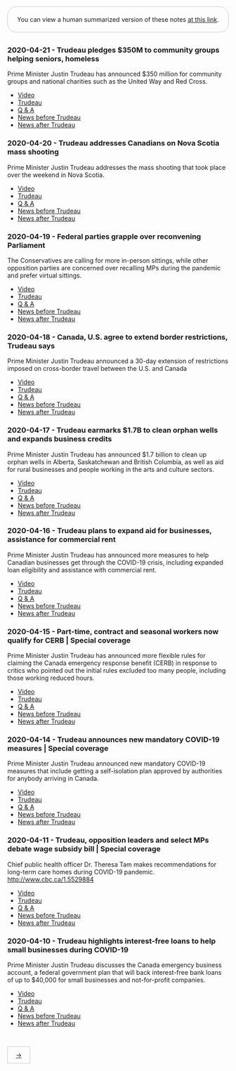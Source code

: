 <div style="border: 1px solid #ccc; padding: 20px; text-align: center; margin-bottom: 30px; border-radius: 20px;">
You can view a human summarized version of these notes <a href="https://www.notion.so/jnadeau/Covid-19-Canadian-PM-Trudeau-Summaries-9055578ceba94368a732b68904eae78f">at this link</a>.
</div>


### 2020-04-21 - Trudeau pledges $350M to community groups helping seniors, homeless
Prime Minister Justin Trudeau has announced $350 million for community groups and national charities such as the United Way and Red Cross.

  - [Video](https://www.youtube.com/watch?v=K60KUHbmG_k)
  - [Trudeau](./2020-04-21/trudeau.md)
  - [Q & A](./2020-04-21/q_a.md)
  - [News before Trudeau](./2020-04-21/pre_news.md)
  - [News after Trudeau](./2020-04-21/post_news.md)

### 2020-04-20 - Trudeau addresses Canadians on Nova Scotia mass shooting
Prime Minister Justin Trudeau addresses the mass shooting that took place over the weekend in Nova Scotia.

  - [Video](https://www.youtube.com/watch?v=yKCkZ10-FBo)
  - [Trudeau](./2020-04-20/trudeau.md)
  - [Q & A](./2020-04-20/q_a.md)
  - [News before Trudeau](./2020-04-20/pre_news.md)
  - [News after Trudeau](./2020-04-20/post_news.md)

### 2020-04-19 - Federal parties grapple over reconvening Parliament
The Conservatives are calling for more in-person sittings, while other opposition parties are concerned over recalling MPs during the pandemic and prefer virtual sittings. 

  - [Video](https://www.youtube.com/watch?v=70aKpsEfk9s)
  - [Trudeau](./2020-04-19/trudeau.md)
  - [Q & A](./2020-04-19/q_a.md)
  - [News before Trudeau](./2020-04-19/pre_news.md)
  - [News after Trudeau](./2020-04-19/post_news.md)

### 2020-04-18 - Canada, U.S. agree to extend border restrictions, Trudeau says
Prime Minister Justin Trudeau announced a 30-day extension of restrictions imposed on cross-border travel between the U.S. and Canada 

  - [Video](https://www.youtube.com/watch?v=IHjelomI83U)
  - [Trudeau](./2020-04-18/trudeau.md)
  - [Q & A](./2020-04-18/q_a.md)
  - [News before Trudeau](./2020-04-18/pre_news.md)
  - [News after Trudeau](./2020-04-18/post_news.md)

### 2020-04-17 - Trudeau earmarks $1.7B to clean orphan wells and expands business credits
Prime Minister Justin Trudeau has announced $1.7 billion to clean up orphan wells in Alberta, Saskatchewan and British Columbia, as well as aid for rural businesses and people working in the arts and culture sectors.

  - [Video](https://www.youtube.com/watch?v=ARmTJuR83M0)
  - [Trudeau](./2020-04-17/trudeau.md)
  - [Q & A](./2020-04-17/q_a.md)
  - [News before Trudeau](./2020-04-17/pre_news.md)
  - [News after Trudeau](./2020-04-17/post_news.md)

### 2020-04-16 - Trudeau plans to expand aid for businesses, assistance for commercial rent
Prime Minister Justin Trudeau has announced more measures to help Canadian businesses get through the COVID-19 crisis, including expanded loan eligibility and assistance with commercial rent.

  - [Video](https://www.youtube.com/watch?v=NAkfUqUq2Ds)
  - [Trudeau](./2020-04-16/trudeau.md)
  - [Q & A](./2020-04-16/q_a.md)
  - [News before Trudeau](./2020-04-16/pre_news.md)
  - [News after Trudeau](./2020-04-16/post_news.md)

### 2020-04-15 - Part-time, contract and seasonal workers now qualify for CERB | Special coverage
Prime Minister Justin Trudeau has announced more flexible rules for claiming the Canada emergency response benefit (CERB) in response to critics who pointed out the initial rules excluded too many people, including those working reduced hours.

  - [Video](https://www.youtube.com/watch?v=f3jf-f6hEjM)
  - [Trudeau](./2020-04-15/trudeau.md)
  - [Q & A](./2020-04-15/q_a.md)
  - [News before Trudeau](./2020-04-15/pre_news.md)
  - [News after Trudeau](./2020-04-15/post_news.md)

### 2020-04-14 - Trudeau announces new mandatory COVID-19 measures | Special coverage
Prime Minister Justin Trudeau announced new mandatory COVID-19 measures that include getting a self-isolation plan approved by authorities for anybody arriving in Canada.

  - [Video](https://www.youtube.com/watch?v=76iqxbZz4X8)
  - [Trudeau](./2020-04-14/trudeau.md)
  - [Q & A](./2020-04-14/q_a.md)
  - [News before Trudeau](./2020-04-14/pre_news.md)
  - [News after Trudeau](./2020-04-14/post_news.md)

### 2020-04-11 - Trudeau, opposition leaders and select MPs debate wage subsidy bill | Special coverage
Chief public health officer Dr. Theresa Tam makes recommendations for long-term care homes during COVID-19 pandemic. http://www.cbc.ca/1.5529884

  - [Video](https://www.youtube.com/watch?v=YjHHe_YQj4g)
  - [Trudeau](./2020-04-11/trudeau.md)
  - [Q & A](./2020-04-11/q_a.md)
  - [News before Trudeau](./2020-04-11/pre_news.md)
  - [News after Trudeau](./2020-04-11/post_news.md)

### 2020-04-10 - Trudeau highlights interest-free loans to help small businesses during COVID-19
Prime Minister Justin Trudeau discusses the Canada emergency business account, a federal government plan that will back interest-free bank loans of up to $40,000 for small businesses and not-for-profit companies.

  - [Video](https://www.youtube.com/watch?v=F-UQwgj4CR4)
  - [Trudeau](./2020-04-10/trudeau.md)
  - [Q & A](./2020-04-10/q_a.md)
  - [News before Trudeau](./2020-04-10/pre_news.md)
  - [News after Trudeau](./2020-04-10/post_news.md)

<ul style='border: 1px solid #ccc; display: inline-block; padding: 10px 0; margin-top: 30px;'>
	<li style='display: inline-block; width: 50px; text-align: center';><a href='./PAGE_2'>→</a></li>
</ul>